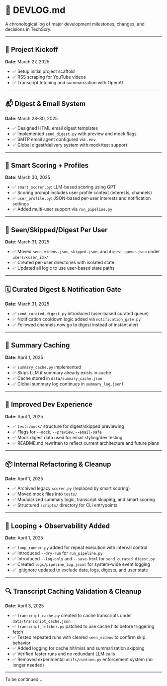 # 📒 DEVLOG.md

A chronological log of major development milestones, changes, and decisions in TechScry.

---

## 🏁 Project Kickoff

**Date**: March 27, 2025

- ✅ Setup initial project scaffold
- ✅ RSS scraping for YouTube videos
- ✅ Transcript fetching and summarization with OpenAI

---

## 📬 Digest & Email System

**Date**: March 28–30, 2025

- ✅ Designed HTML email digest templates
- ✅ Implemented `send_digest.py` with preview and mock flags
- ✅ SMTP email agent configured via `.env`
- ✅ Global digest/delivery system with mock/test support

---

## 🧠 Smart Scoring + Profiles

**Date**: March 30, 2025

- ✅ `smart_scorer.py`: LLM-based scoring using GPT
- ✅ Scoring prompt includes user profile context (interests, channels)
- ✅ `user_profile.py`: JSON-based per-user interests and notification settings
- ✅ Added multi-user support via `run_pipeline.py`

---

## 🔁 Seen/Skipped/Digest Per User

**Date**: March 31, 2025

- ✅ Moved `seen_videos.json`, `skipped.json`, and `digest_queue.json` under `users/<user_id>/`
- ✅ Created per-user directories with isolated state
- ✅ Updated all logic to use user-based state paths

---

## 🗓️ Curated Digest & Notification Gate

**Date**: March 31, 2025

- ✅ `send_curated_digest.py` introduced (user-based curated queue)
- ✅ Notification cooldown logic added via `notification_gate.py`
- ✅ Followed channels now go to digest instead of instant alert

---

## 🧠 Summary Caching

**Date**: April 1, 2025

- ✅ `summary_cache.py` implemented
- ✅ Skips LLM if summary already exists in cache
- ✅ Cache stored in `data/summary_cache.json`
- ✅ Global summary log continues in `summary_log.jsonl`

---

## 🧪 Improved Dev Experience

**Date**: April 1, 2025

- ✅ `tests/mock/` structure for digest/skipped previewing
- ✅ Flags for `--mock`, `--preview`, `--email-safe`
- ✅ Mock digest data used for email styling/dev testing
- ✅ README.md rewritten to reflect current architecture and future plans

---

## 📦 Internal Refactoring & Cleanup

**Date**: April 1, 2025

- ✅ Archived legacy `scorer.py` (replaced by smart scoring)
- ✅ Moved mock files into `tests/`
- ✅ Modularized summary logic, transcript skipping, and smart scoring
- ✅ Structured `scripts/` directory for CLI entrypoints

---

## 🧘 Looping + Observability Added

**Date**: April 1, 2025

- ✅ `loop_runner.py` added for repeat execution with interval control
- ✅ Introduced `--dry-run` for `run_pipeline.py`
- ✅ Introduced `--log-only` and `--save-html` for `send_curated_digest.py`
- ✅ Created `logs/pipeline_log.jsonl` for system-wide event logging
- ✅ .gitignore updated to exclude data, logs, digests, and user state

---

## 🔍 Transcript Caching Validation & Cleanup

**Date**: April 3, 2025

- ✅ `transcript_cache.py` created to cache transcripts under `data/transcript_cache.json`
- ✅ `transcript_fetcher.py` patched to use cache hits before triggering fetch
- ✅ Tested repeated runs with cleared `seen_videos` to confirm skip behavior
- ✅ Added logging for cache hit/miss and summarization skipping
- ✅ Verified faster runs and no redundant LLM calls
- ✅ Removed experimental `utils/runtime.py` enforcement system (no longer needed)

---

To be continued...
